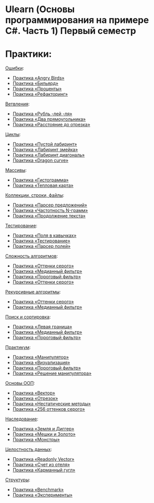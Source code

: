 #  Ulearn (Основы программирования на примере C#. Часть 1) Первый семестр

# Практики:


[Ошибки](https://ulearn.me/course/basicprogramming/ba4e3423-423a-4622-b2ca-0495f628cf74):
- [Практика «Angry Birds»](https://github.com/ve3xone/UlearnProjects/blob/main/1-semester/practices/AngryBirds/AngryBirdsTask.cs)
- [Практика «Бильярд»](https://github.com/ve3xone/UlearnProjects/blob/main/1-semester/practices/Billiards/BilliardsTask.cs)
- [Практика «Проценты»](https://github.com/ve3xone/UlearnProjects/blob/main/1-semester/practices/%D0%9F%D1%80%D0%B0%D0%BA%D1%82%D0%B8%D0%BA%D0%B0%20%C2%AB%D0%9F%D1%80%D0%BE%D1%86%D0%B5%D0%BD%D1%82%D1%8B%C2%BB.cs)
- [Практика «Рефакторинг»](https://github.com/ve3xone/UlearnProjects/blob/main/1-semester/practices/Risovatel/DrawingProgram.cs)


[Ветвления](https://ulearn.me/course/basicprogramming/b9d7e382-84ce-43f7-941b-c507fef25a41):
- [Практика «Рубль -лей -ля»](https://github.com/ve3xone/UlearnProjects/blob/main/1-semester/practices/Pluralize/PluralizeTask.cs)
- [Практика «Два прямоугольника»](https://github.com/ve3xone/UlearnProjects/blob/main/1-semester/practices/Rectangles/RectanglesTask.cs)
- [Практика «Расстояние до отрезка»](https://github.com/ve3xone/UlearnProjects/blob/main/1-semester/practices/DistanceTask/DistanceTask.cs)

[Циклы](https://ulearn.me/course/basicprogramming/3346baa2-9436-46fa-ac7c-3d392ce858b3):
- [Практика «Пустой лабиринт»](https://github.com/ve3xone/UlearnProjects/blob/main/1-semester/practices/Mazes/EmptyMazeTask.cs)
- [Практика «Лабиринт змейка»](https://github.com/ve3xone/UlearnProjects/blob/main/1-semester/practices/Mazes/SnakeMazeTask.cs)
- [Практика «Лабиринт диагональ»](https://github.com/ve3xone/UlearnProjects/blob/main/1-semester/practices/Mazes/DiagonalMazeTask.cs)
- [Практика «Dragon curve»](https://github.com/ve3xone/UlearnProjects/blob/main/1-semester/practices/Fractals/DragonFractalTask.cs)

[Массивы](https://ulearn.me/course/basicprogramming/728f7ec0-e504-4896-a75f-a663a8be5c3d):
- [Практика «Гистограмма»](https://github.com/ve3xone/UlearnProjects/blob/main/1-semester/practices/Names/HistogramTask.cs)
- [Практика «Тепловая карта»](https://github.com/ve3xone/UlearnProjects/blob/main/1-semester/practices/Names/HeatmapTask.cs)

[Коллекции, строки, файлы](https://ulearn.me/course/basicprogramming/eb0af5c2-4d17-4723-ba84-75cf9f9ee8d1):
- [Практика «Парсер предложений»](https://github.com/ve3xone/UlearnProjects/blob/main/1-semester/practices/TextAnalysis/SentencesParserTask.cs)
- [Практика «Частотность N-грамм»](https://github.com/ve3xone/UlearnProjects/blob/main/1-semester/practices/TextAnalysis/FrequencyAnalysisTask.cs)
- [Практика «Продолжение текста»](https://github.com/ve3xone/UlearnProjects/blob/main/1-semester/practices/TextAnalysis/TextGeneratorTask.cs)

[Тестирование](https://ulearn.me/course/basicprogramming/Testirovanie_fc83621d-5787-42fa-81b9-4ba30575c963):
- [Практика «Поля в кавычках»](https://github.com/ve3xone/UlearnProjects/blob/main/1-semester/practices/TableParser_complete/QuotedFieldTask.cs)
- [Практика «Тестирование»](https://github.com/ve3xone/UlearnProjects/blob/main/1-semester/practices/%D0%9F%D1%80%D0%B0%D0%BA%D1%82%D0%B8%D0%BA%D0%B0%20%C2%AB%D0%A2%D0%B5%D1%81%D1%82%D0%B8%D1%80%D0%BE%D0%B2%D0%B0%D0%BD%D0%B8%D0%B5%C2%BB.cs)
- [Практика «Парсер полей»](https://github.com/ve3xone/UlearnProjects/blob/main/1-semester/practices/TableParser_complete/FieldsParserTask.cs)

[Сложность алгоритмов](https://ulearn.me/course/basicprogramming/O_vazhnosti_algoritmov_0728da8d-eb4e-4cd6-873e-a41363755f49):
- [Практика «Оттенки серого»](https://github.com/ve3xone/UlearnProjects/blob/main/1-semester/practices/image/GrayscaleTask.cs)
- [Практика «Медианный фильтр»](https://github.com/ve3xone/UlearnProjects/blob/main/1-semester/practices/image/MedianFilterTask.cs)
- [Практика «Пороговый фильтр»](https://github.com/ve3xone/UlearnProjects/blob/main/1-semester/practices/image/ThresholdFilterTask.cs)
- [Практика «Оттенки серого»](https://github.com/ve3xone/UlearnProjects/blob/main/1-semester/practices/image/SobelFilterTask.cs)

[Рекурсивные алгоритмы](https://ulearn.me/course/basicprogramming/Rekursiya_caec41b0-3166-40c0-9ded-3941c7f0b91d):
- [Практика «Оттенки серого»](https://github.com/ve3xone/UlearnProjects/blob/main/1-semester/practices/Passwords/CaseAlternatorTask.cs)
- [Практика «Медианный фильтр»](https://github.com/ve3xone/UlearnProjects/blob/main/1-semester/practices/route-planning/PathFinderTask.cs)

[Поиск и сортировка](https://ulearn.me/course/basicprogramming/Binarnyy_poisk_d48408e2-8baf-4742-8f87-c0c866ee4d38):
- [Практика «Левая граница»](https://github.com/ve3xone/UlearnProjects/blob/main/1-semester/practices/autocomplete/LeftBorderTask.cs)
- [Практика «Медианный фильтр»](https://github.com/ve3xone/UlearnProjects/blob/main/1-semester/practices/autocomplete/RightBorderTask.cs)
- [Практика «Пороговый фильтр»](https://github.com/ve3xone/UlearnProjects/blob/main/1-semester/practices/autocomplete/AutocompleteTask.cs)

[Практикум](https://ulearn.me/course/basicprogramming/O_vazhnosti_algoritmov_0728da8d-eb4e-4cd6-873e-a41363755f49):
- [Практика «Манипулятор»](https://github.com/ve3xone/UlearnProjects/blob/main/1-semester/practices/manipulator/AnglesToCoordinatesTask.cs)
- [Практика «Визуализация»](https://github.com/ve3xone/UlearnProjects/blob/main/1-semester/practices/manipulator/VisualizerTask.cs)
- [Практика «Пороговый фильтр»](https://github.com/ve3xone/UlearnProjects/blob/main/1-semester/practices/manipulator/TriangleTask.cs)
- [Практика «Решение манипулятора»](https://github.com/ve3xone/UlearnProjects/blob/main/1-semester/practices/manipulator/ManipulatorTask.cs)

[Основы ООП](https://ulearn.me/course/basicprogramming/Klassy_9eb68528-17cb-4d7f-99f3-40210a8f6cef):
- [Практика «Вектор»](https://github.com/ve3xone/UlearnProjects/blob/main/1-semester/practices/%D0%9F%D1%80%D0%B0%D0%BA%D1%82%D0%B8%D0%BA%D0%B0%20%C2%AB%D0%92%D0%B5%D0%BA%D1%82%D0%BE%D1%80%C2%BB.cs)
- [Практика «Отрезок»](https://github.com/ve3xone/UlearnProjects/blob/main/1-semester/practices/%D0%9F%D1%80%D0%B0%D0%BA%D1%82%D0%B8%D0%BA%D0%B0%20%C2%AB%D0%9E%D1%82%D1%80%D0%B5%D0%B7%D0%BE%D0%BA%C2%BB.cs)
- [Практика «Нестатические методы»](https://github.com/ve3xone/UlearnProjects/blob/main/1-semester/practices/%D0%9F%D1%80%D0%B0%D0%BA%D1%82%D0%B8%D0%BA%D0%B0%20%C2%AB%D0%9D%D0%B5%D1%81%D1%82%D0%B0%D1%82%D0%B8%D1%87%D0%B5%D1%81%D0%BA%D0%B8%D0%B5%20%D0%BC%D0%B5%D1%82%D0%BE%D0%B4%D1%8B%C2%BB.cs)
- [Практика «256 оттенков серого»](https://github.com/ve3xone/UlearnProjects/blob/main/1-semester/practices/GeometryPainting/SegmentExtensions.cs)

[Наследование](https://ulearn.me/course/basicprogramming/Postanovka_problemy_a969ed1f-fc3e-4dcc-8d05-6015069e3dcf):
- [Практика «Земля и Диггер»](https://github.com/ve3xone/UlearnProjects/blob/main/1-semester/practices/Digger/%D0%9F%D1%80%D0%B0%D0%BA%D1%82%D0%B8%D0%BA%D0%B0%20%C2%AB%D0%97%D0%B5%D0%BC%D0%BB%D1%8F%20%D0%B8%20%D0%94%D0%B8%D0%B3%D0%B3%D0%B5%D1%80%C2%BB.cs)
- [Практика «Мешки и Золото»](https://github.com/ve3xone/UlearnProjects/blob/main/1-semester/practices/Digger/%D0%9F%D1%80%D0%B0%D0%BA%D1%82%D0%B8%D0%BA%D0%B0%20%C2%AB%D0%9C%D0%B5%D1%88%D0%BA%D0%B8%20%D0%B8%20%D0%97%D0%BE%D0%BB%D0%BE%D1%82%D0%BE%C2%BB.cs)
- [Практика «Монстры»](https://github.com/ve3xone/UlearnProjects/blob/main/1-semester/practices/Digger/%D0%9F%D1%80%D0%B0%D0%BA%D1%82%D0%B8%D0%BA%D0%B0%20%C2%AB%D0%9C%D0%BE%D0%BD%D1%81%D1%82%D1%80%D1%8B%C2%BB.cs)

[Целостность данных](https://ulearn.me/course/basicprogramming/Tselostnost_dannykh_f177f3c4-c0f8-4759-9d41-2cdb7f22ca15):
- [Практика «Readonly Vector»](https://github.com/ve3xone/UlearnProjects/blob/main/1-semester/practices/ReadOnlyVector.cs)
- [Практика «Счет из отеля»](https://github.com/ve3xone/UlearnProjects/blob/main/1-semester/practices/HotelAccounting/AccountingModel.cs)
- [Практика «Карманный гугл»](https://github.com/ve3xone/UlearnProjects/blob/main/1-semester/practices/PocketGoogle/Indexer.cs)

[Структуры](https://ulearn.me/course/basicprogramming/Ob_yavlenie_struktury_2f0b0caa-ce22-4068-93bb-e5c1a0f8a2a4):
- [Практика «Benchmark»](https://github.com/ve3xone/UlearnProjects/blob/main/1-semester/StructBenchmarking/BenchmarkTask.cs)
- [Практика «Эксперименты»](https://github.com/ve3xone/UlearnProjects/blob/main/1-semester/practices/StructBenchmarking/ExperimentsTask.cs)